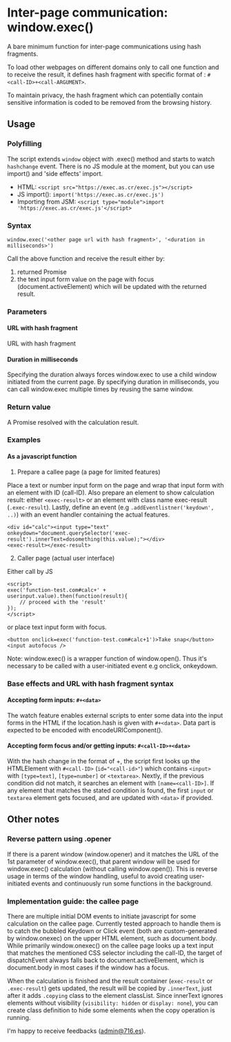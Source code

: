 # Inter-page communication: window.exec()

A bare minimum function for inter-page communications using hash fragments. 

To load other webpages on different domains only to call one function and to receive the result, it defines hash fragment with specific format of : `#<call-ID>+<call-ARGUMENT>`.

To maintain privacy, the hash fragment which can potentially contain sensitive information is coded to be removed from the browsing history. 

## Usage
### Polyfilling
The script extends `window` object with .exec() method and starts to watch `hashchange` event. There is no JS module at the moment, but you can use import() and 'side effects' import.

- HTML: `<script src="https://exec.as.cr/exec.js"></script>`  
- JS import(): `import('https://exec.as.cr/exec.js')`
- Importing from JSM: `<script type="module">import 'https://exec.as.cr/exec.js'</script>`

### Syntax
```
window.exec('<other page url with hash fragment>', '<duration in milliseconds>')
```

Call the above function and receive the result either by:
1. returned Promise
2. the text input form value on the page with focus (document.activeElement) which will be updated with the returned result.

### Parameters
#### URL with hash fragment
URL with hash fragment

#### Duration in milliseconds
Specifying the duration always forces window.exec to use a child window initiated from the current page. By specifying duration in milliseconds, you can call window.exec multiple times by reusing the same window. 

### Return value
A Promise resolved with the calculation result. 

### Examples

#### As a javascript function
1. Prepare a callee page (a page for limited features)

Place a text or number input form on the page and wrap that input form with an element with ID (call-ID). Also prepare an element to show calculation result: either `<exec-result>` or an element with class name exec-result (`.exec-result`). Lastly, define an event (e.g `.addEventlistner('keydown', ..)`) with an event handler containing the actual features.

```
<div id="calc"><input type="text" onkeydown="document.querySelector('exec-result').innerText=dosomething(this.value);"></div>
<exec-result></exec-result>
```

2. Caller page (actual user interface)

Either call by JS
```
<script>
exec('function-test.com#calc+' + userinput.value).then(function(result){
    // proceed with the 'result'
});
</script>
```

or place text input form with focus. 
```
<button onclick=exec('function-test.com#calc+1')>Take snap</button>
<input autofocus />
```
Note: window.exec() is a wrapper function of window.open(). Thus it's necessary to be called with a user-initiated event e.g onclick, onkeydown.

### Base effects and URL with hash fragment syntax
#### Accepting form inputs: `#+<data>`
The watch feature enables external scripts to enter some data into the input forms in the HTML if the location.hash is given with `#+<data>`. Data part is expected to be encoded with encodeURIComponent().

#### Accepting form focus and/or getting inputs: `#<call-ID>+<data>`
With the hash change in the format of <call-ID>+<data>, the script first looks up the HTMLElement with `#<call-ID>` (`id="<call-id>"`) which contains `<input>` with `[type=text]`, `[type=number]` or `<textarea>`. Nextly, if the previous condition did not match, it searches an element with `[name=<call-ID>]`. If any element that matches the stated condition is found, the first `input` or `textarea` element gets focused, and are updated with `<data>` if provided.

## Other notes

### Reverse pattern using .opener

If there is a parent window (window.opener) and it matches the URL of the 1st parameter of window.exec(<URL>), that parent window will be used for window.exec() calculation (without calling window.open()). This is reverse usage in terms of the window handling, useful to avoid creating user-initiated events and continuously run some functions in the background.

### Implementation guide: the callee page

There are multiple initial DOM events to initiate javascript for some calculation on the callee page. Currently tested approach to handle them is to catch the bubbled Keydown or Click event (both are custom-generated by window.onexec) on the upper HTML element, such as document.body. While primarily window.onexec() on the callee page looks up a text input that matches the mentioned CSS selector including the call-ID, the target of dispatchEvent always falls back to document.activeElement, which is document.body in most cases if the window has a focus.

When the calculation is finished and the result container (`exec-result` or `.exec-result`) gets updated, the result will be copied by `.innerText`, just after it adds `.copying` class to the element classList. Since innerText ignores elements without visibility (`visibility: hidden` or `display: none`), you can create class definition to hide some elements when the copy operation is running.

I'm happy to receive feedbacks (admin@716.es).


